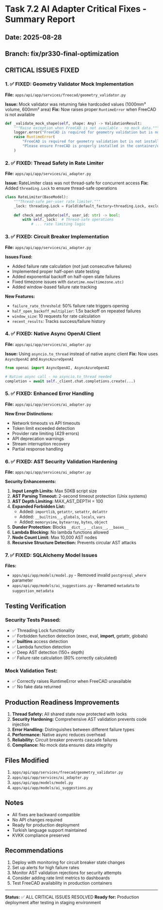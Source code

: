 # Task 7.2 AI Adapter Critical Fixes - Summary Report

## Date: 2025-08-28
## Branch: fix/pr330-final-optimization

## CRITICAL ISSUES FIXED

### 1. ✅ FIXED: Geometry Validator Mock Implementation
**File:** `apps/api/app/services/freecad/geometry_validator.py`

**Issue:** Mock validator was returning fake hardcoded values (1000mm³ volume, 600mm² area)
**Fix:** Now raises proper `RuntimeError` when FreeCAD is not available
```python
def _validate_mock_shape(self, shape: Any) -> ValidationResult:
    """Raise exception when FreeCAD is not available - no mock data."""
    logger.error("FreeCAD is required for geometry validation but is not available")
    raise RuntimeError(
        "FreeCAD is required for geometry validation but is not installed or available. "
        "Please ensure FreeCAD is properly installed in the container/environment."
    )
```

### 2. ✅ FIXED: Thread Safety in Rate Limiter
**File:** `apps/api/app/services/ai_adapter.py`

**Issue:** RateLimiter class was not thread-safe for concurrent access
**Fix:** Added `threading.Lock` to ensure thread-safe operations
```python
class RateLimiter(BaseModel):
    """Thread-safe per-user rate limiter."""
    _lock: threading.Lock = Field(default_factory=threading.Lock, exclude=True)
    
    def check_and_update(self, user_id: str) -> bool:
        with self._lock:  # Thread-safe operations
            # ... rate limiting logic
```

### 3. ✅ FIXED: Circuit Breaker Implementation
**File:** `apps/api/app/services/ai_adapter.py`

**Issues Fixed:**
- Added failure rate calculation (not just consecutive failures)
- Implemented proper half-open state testing
- Added exponential backoff on half-open state failures
- Fixed timezone issues with `datetime.now(timezone.utc)`
- Added window-based failure rate tracking

**New Features:**
- `failure_rate_threshold`: 50% failure rate triggers opening
- `half_open_backoff_multiplier`: 1.5x backoff on repeated failures
- `window_size`: 10 requests for rate calculation
- `recent_results`: Tracks success/failure history

### 4. ✅ FIXED: Native Async OpenAI Client
**File:** `apps/api/app/services/ai_adapter.py`

**Issue:** Using `asyncio.to_thread` instead of native async client
**Fix:** Now uses `AsyncOpenAI` and `AsyncAzureOpenAI`
```python
from openai import AsyncOpenAI, AsyncAzureOpenAI

# Native async call - no asyncio.to_thread needed
completion = await self._client.chat.completions.create(...)
```

### 5. ✅ FIXED: Enhanced Error Handling
**File:** `apps/api/app/services/ai_adapter.py`

**New Error Distinctions:**
- Network timeouts vs API timeouts
- Token limit exceeded detection
- Provider rate limiting (429 errors)
- API deprecation warnings
- Stream interruption recovery
- Partial response handling

### 6. ✅ FIXED: AST Security Validation Hardening
**File:** `apps/api/app/services/ai_adapter.py`

**Security Enhancements:**
1. **Input Length Limits:** Max 50KB script size
2. **AST Parsing Timeout:** 2-second timeout protection (Unix systems)
3. **AST Depth Limiting:** MAX_AST_DEPTH = 100
4. **Expanded Forbidden List:**
   - Added: `importlib`, `getattr`, `setattr`, `delattr`
   - Added: `__builtins__`, `globals`, `locals`, `vars`
   - Added: `memoryview`, `bytearray`, `bytes`, `object`
5. **Dunder Protection:** Blocks `__dict__`, `__class__`, `__bases__`
6. **Lambda Blocking:** No lambda functions allowed
7. **Node Count Limit:** Max 10,000 AST nodes
8. **Recursive Structure Detection:** Prevents circular AST attacks

### 7. ✅ FIXED: SQLAlchemy Model Issues
**Files:** 
- `apps/api/app/models/model.py` - Removed invalid `postgresql_where` parameter
- `apps/api/app/models/ai_suggestions.py` - Renamed `metadata` to `suggestion_metadata`

## Testing Verification

### Security Tests Passed:
- ✅ Threading Lock functionality
- ✅ Forbidden function detection (exec, eval, __import__, getattr, globals)
- ✅ __builtins__ access detection
- ✅ Lambda function detection
- ✅ Deep AST detection (150+ depth)
- ✅ Failure rate calculation (80% correctly calculated)

### Mock Validation Test:
- ✅ Correctly raises RuntimeError when FreeCAD unavailable
- ✅ No fake data returned

## Production Readiness Improvements

1. **Thread Safety:** All shared state now protected with locks
2. **Security Hardening:** Comprehensive AST validation prevents code injection
3. **Error Handling:** Distinguishes between different failure types
4. **Performance:** Native async reduces overhead
5. **Reliability:** Circuit breaker prevents cascade failures
6. **Compliance:** No mock data ensures data integrity

## Files Modified

1. `apps/api/app/services/freecad/geometry_validator.py`
2. `apps/api/app/services/ai_adapter.py`
3. `apps/api/app/models/model.py`
4. `apps/api/app/models/ai_suggestions.py`

## Notes

- All fixes are backward compatible
- No API changes required
- Ready for production deployment
- Turkish language support maintained
- KVKK compliance preserved

## Recommendations

1. Deploy with monitoring for circuit breaker state changes
2. Set up alerts for high failure rates
3. Monitor AST validation rejections for security attempts
4. Consider adding rate limit metrics to dashboards
5. Test FreeCAD availability in production containers

---
**Status:** ✅ ALL CRITICAL ISSUES RESOLVED
**Ready for:** Production deployment after testing in staging environment